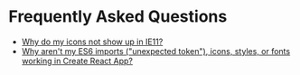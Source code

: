 # Frequently Asked Questions
* [Why do my icons not show up in IE11?](browser-compatibility.md#internet-explorer-11-support)
* [Why aren't my ES6 imports ("unexpected token"), icons, styles, or fonts working in Create React App?](create-react-app.md)
